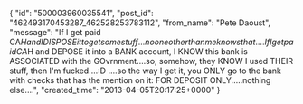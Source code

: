  {
   "id": "500003960035541",
   "post_id": "462493170453287_462528253783112",
   "from_name": "Pete Daoust",
   "message": "If I get paid CA$H and I DISPOSE it to get some stuff...no one other than me knows that....If I get paid CA$H and DEPOSE it into a BANK account, I KNOW this bank is ASSOCIATED with the GOvrnment....so, somehow, they KNOW I used THEIR stuff, then I'm fucked....:D ....so the way I get it, you ONLY go to the bank with checks that has the mention on it: FOR DEPOSIT ONLY.....nothing else....",
   "created_time": "2013-04-05T20:17:25+0000"
 }
